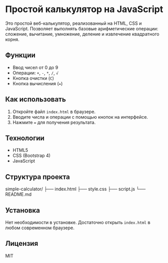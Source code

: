 # Простой калькулятор на JavaScript

Это простой веб-калькулятор, реализованный на HTML, CSS и JavaScript. Позволяет выполнять базовые арифметические операции: сложение, вычитание, умножение, деление и извлечение квадратного корня.

## Функции
- Ввод чисел от 0 до 9
- Операции: `+`, `-`, `*`, `/`, `√`
- Кнопка очистки (`C`)
- Кнопка вычисления (`=`)

## Как использовать
1. Откройте файл `index.html` в браузере.
2. Вводите числа и операции с помощью кнопок на интерфейсе.
3. Нажмите `=` для получения результата.

## Технологии
- HTML5
- CSS (Bootstrap 4)
- JavaScript

## Структура проекта
simple-calculator/
├── index.html
├── style.css
├── script.js
└── README.md

## Установка
Нет необходимости в установке. Достаточно открыть `index.html` в любом современном браузере.

## Лицензия
MIT